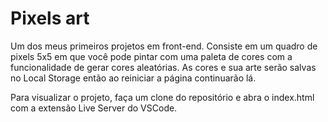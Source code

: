 # Pixels art

Um dos meus primeiros projetos em front-end. Consiste em um quadro de pixels 5x5 em que você pode pintar com uma paleta de cores com a funcionalidade de gerar cores aleatórias. As cores e sua arte serão salvas no Local Storage então ao reiniciar a página continuarão lá.

Para visualizar o projeto, faça um clone do repositório e abra o index.html com a extensão Live Server do VSCode.
